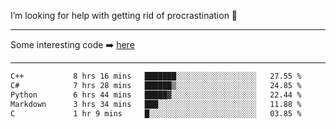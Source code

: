 I’m looking for help with getting rid of procrastination 🤔

-----

Some interesting code :arrow_right: [here](https://github.com/zhen8838/playground)

-----

<!--START_SECTION:waka-->

```txt
C++           8 hrs 16 mins   ███████░░░░░░░░░░░░░░░░░░   27.55 %
C#            7 hrs 28 mins   ██████▒░░░░░░░░░░░░░░░░░░   24.85 %
Python        6 hrs 44 mins   █████▓░░░░░░░░░░░░░░░░░░░   22.44 %
Markdown      3 hrs 34 mins   ███░░░░░░░░░░░░░░░░░░░░░░   11.88 %
C             1 hr 9 mins     █░░░░░░░░░░░░░░░░░░░░░░░░   03.85 %
```

<!--END_SECTION:waka-->

<!--
**zhen8838/zhen8838** is a ✨ _special_ ✨ repository because its `README.md` (this file) appears on your GitHub profile.

Here are some ideas to get you started:

- 🔭 I’m currently working on ...
- 🌱 I’m currently learning ...
- 👯 I’m looking to collaborate on ...
 ...
- 💬 Ask me about ...
- 📫 How to reach me: ...
- 😄 Pronouns: ...
- ⚡ Fun fact: ...
-->
